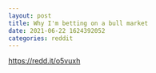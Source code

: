 ```yaml
--- 
layout: post 
title: Why I'm betting on a bull market 
date: 2021-06-22 1624392052 
categories: reddit 
--- 
```

https://redd.it/o5vuxh